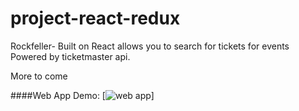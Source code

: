 # project-react-redux
Rockfeller- Built on React allows you to search for tickets for events
Powered by ticketmaster api.

More to come

####Web App Demo:
[![web app](https://cloud.githubusercontent.com/assets/20157000/24179731/42307530-0e87-11e7-8bd3-b057b3646062.png)]
